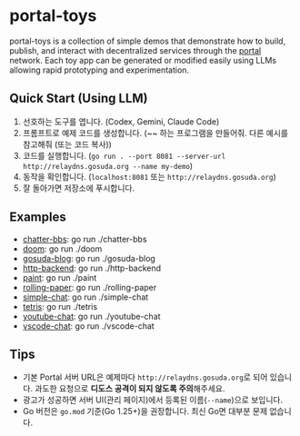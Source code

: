 # portal-toys
portal-toys is a collection of simple demos that demonstrate how to build, publish, and interact with decentralized services through the [portal](https://github.com/gosuda/portal) network.
Each toy app can be generated or modified easily using LLMs allowing rapid prototyping and experimentation.

## Quick Start (Using LLM)
1) 선호하는 도구를 엽니다. (Codex, Gemini, Claude Code)
2) 프롬프트로 예제 코드를 생성합니다. (~~ 하는 프로그램을 만들어줘. 다른 예시를 참고해줘 (또는 코드 복사))
3) 코드를 실행합니다. (`go run . --port 8081 --server-url http://relaydns.gosuda.org --name my-demo`)
4) 동작을 확인합니다. (`localhost:8081` 또는 `http://relaydns.gosuda.org`)
5) 잘 돌아가면 저장소에 푸시합니다.

## Examples
- [chatter-bbs](./chatter-bbs/): go run ./chatter-bbs
- [doom](./doom/): go run ./doom
- [gosuda-blog](./gosuda-blog/): go run ./gosuda-blog
- [http-backend](./http-backend/): go run ./http-backend
- [paint](./paint/): go run ./paint
- [rolling-paper](./rolling-paper/): go run ./rolling-paper
- [simple-chat](./simple-chat/): go run ./simple-chat
- [tetris](./tetris/): go run ./tetris
- [youtube-chat](./youtube-chat/): go run ./youtube-chat
- [vscode-chat](./vscode-chat/): go run ./vscode-chat

## Tips
- 기본 Portal 서버 URL은 예제마다 `http://relaydns.gosuda.org`로 되어 있습니다. 과도한 요청으로 **디도스 공격이 되지 않도록 주의**해주세요.
- 광고가 성공하면 서버 UI(관리 페이지)에서 등록된 이름(`--name`)으로 보입니다.
- Go 버전은 `go.mod` 기준(Go 1.25+)을 권장합니다. 최신 Go면 대부분 문제 없습니다.
